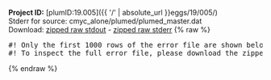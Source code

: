 **Project ID:** [plumID:19.005]({{ '/' | absolute_url }}eggs/19/005/)  
Stderr for source:  cmyc_alone/plumed/plumed_master.dat   
Download: [zipped raw stdout](plumed_master.dat.plumed.stdout.txt.zip) - [zipped raw stderr](plumed_master.dat.plumed.stderr.txt.zip) 
{% raw %}
<pre>
#! Only the first 1000 rows of the error file are shown below
#! To inspect the full error file, please download the zipped raw stderr file above
</pre>
{% endraw %}
